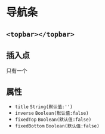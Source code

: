 # 导航条

## `<topbar></topbar>`

## 插入点
只有一个

## 属性
+ `title` `String(默认值:'')`
+ `inverse` `Boolean(默认值:false)`
+ `fixedTop` `Boolean(默认值:false)`
+ `fixedBottom` `Boolean(默认值:false)`
